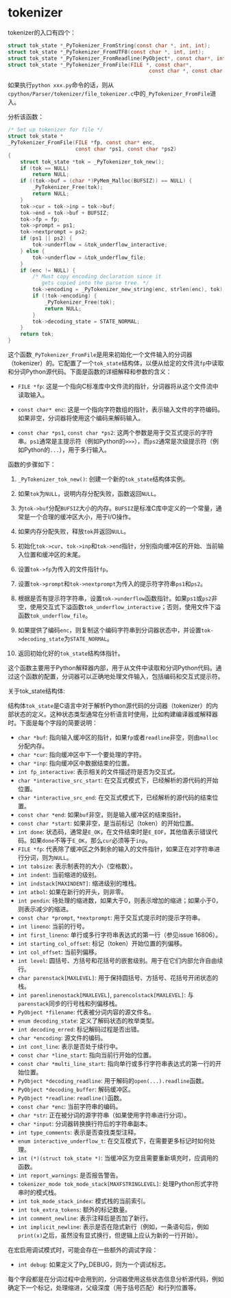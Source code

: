 # tokenizer

tokenizer的入口有四个：
```c
struct tok_state *_PyTokenizer_FromString(const char *, int, int);
struct tok_state *_PyTokenizer_FromUTF8(const char *, int, int);
struct tok_state *_PyTokenizer_FromReadline(PyObject*, const char*, int, int);
struct tok_state *_PyTokenizer_FromFile(FILE *, const char*,
                                              const char *, const char *);
```

如果执行`python xxx.py`命令的话，则从`cpython/Parser/tokenizer/file_tokenizer.c`中的`_PyTokenizer_FromFile`进入。

分析该函数：

```c
/* Set up tokenizer for file */
struct tok_state *
_PyTokenizer_FromFile(FILE *fp, const char* enc,
                      const char *ps1, const char *ps2)
{
    struct tok_state *tok = _PyTokenizer_tok_new();
    if (tok == NULL)
        return NULL;
    if ((tok->buf = (char *)PyMem_Malloc(BUFSIZ)) == NULL) {
        _PyTokenizer_Free(tok);
        return NULL;
    }
    tok->cur = tok->inp = tok->buf;
    tok->end = tok->buf + BUFSIZ;
    tok->fp = fp;
    tok->prompt = ps1;
    tok->nextprompt = ps2;
    if (ps1 || ps2) {
        tok->underflow = &tok_underflow_interactive;
    } else {
        tok->underflow = &tok_underflow_file;
    }
    if (enc != NULL) {
        /* Must copy encoding declaration since it
           gets copied into the parse tree. */
        tok->encoding = _PyTokenizer_new_string(enc, strlen(enc), tok);
        if (!tok->encoding) {
            _PyTokenizer_Free(tok);
            return NULL;
        }
        tok->decoding_state = STATE_NORMAL;
    }
    return tok;
}
```

这个函数`_PyTokenizer_FromFile`是用来初始化一个文件输入的分词器（tokenizer）的。它配置了一个`tok_state`结构体，以便从给定的文件流`fp`中读取和分词Python源代码。下面是函数的详细解释和参数的含义：

- `FILE *fp`: 这是一个指向C标准库中文件流的指针，分词器将从这个文件流中读取输入。

- `const char* enc`: 这是一个指向字符数组的指针，表示输入文件的字符编码。如果非空，分词器将使用这个编码来解码输入。

- `const char *ps1`, `const char *ps2`: 这两个参数是用于交互式提示的字符串。`ps1`通常是主提示符（例如Python的`>>>`），而`ps2`通常是次级提示符（例如Python的`...`），用于多行输入。

函数的步骤如下：

1. `_PyTokenizer_tok_new()`: 创建一个新的`tok_state`结构体实例。

2. 如果`tok`为`NULL`，说明内存分配失败，函数返回`NULL`。

3. 为`tok->buf`分配`BUFSIZ`大小的内存。`BUFSIZ`是标准C库中定义的一个常量，通常是一个合理的缓冲区大小，用于I/O操作。

4. 如果内存分配失败，释放`tok`并返回`NULL`。

5. 初始化`tok->cur`、`tok->inp`和`tok->end`指针，分别指向缓冲区的开始、当前输入位置和缓冲区的末尾。

6. 设置`tok->fp`为传入的文件指针`fp`。

7. 设置`tok->prompt`和`tok->nextprompt`为传入的提示符字符串`ps1`和`ps2`。

8. 根据是否有提示符字符串，设置`tok->underflow`函数指针。如果`ps1`或`ps2`非空，使用交互式下溢函数`tok_underflow_interactive`；否则，使用文件下溢函数`tok_underflow_file`。

9. 如果提供了编码`enc`，则复制这个编码字符串到分词器状态中，并设置`tok->decoding_state`为`STATE_NORMAL`。

10. 返回初始化好的`tok_state`结构体指针。

这个函数主要用于Python解释器内部，用于从文件中读取和分词Python代码。通过这个函数的配置，分词器可以正确地处理文件输入，包括编码和交互式提示符。


关于tok_state结构体:

结构体`tok_state`是C语言中对于解析Python源代码的分词器（tokenizer）的内部状态的定义。这种状态类型通常在分析语言时使用，比如构建编译器或解释器时。下面是每个字段的简要说明：

- `char *buf`: 指向输入缓冲区的指针，如果`fp`或者`readline`非空，则由`malloc`分配内存。
- `char *cur`: 指向缓冲区中下一个要处理的字符。
- `char *inp`: 指向缓冲区中数据结束的位置。
- `int fp_interactive`: 表示相关的文件描述符是否为交互式。
- `char *interactive_src_start`: 在交互式模式下，已经解析的源代码的开始位置。
- `char *interactive_src_end`: 在交互式模式下，已经解析的源代码的结束位置。
- `const char *end`: 如果`buf`非空，则是输入缓冲区的结束指针。
- `const char *start`: 如果非空，是当前标记（token）的开始位置。
- `int done`: 状态码，通常是`E_OK`，在文件结束时是`E_EOF`，其他值表示错误代码。如果`done`不等于`E_OK`，那么`cur`必须等于`inp`。
- `FILE *fp`: 代表除了缓冲区之外剩余的输入的文件指针，如果正在对字符串进行分词，则为`NULL`。
- `int tabsize`: 表示制表符的大小（空格数）。
- `int indent`: 当前缩进的级别。
- `int indstack[MAXINDENT]`: 缩进级别的堆栈。
- `int atbol`: 如果在新行的开头，则非零。
- `int pendin`: 待处理的缩进数，如果大于0，则表示增加的缩进；如果小于0，则表示减少的缩进。
- `const char *prompt`, `*nextprompt`: 用于交互式提示时的提示字符串。
- `int lineno`: 当前的行号。
- `int first_lineno`: 单行或多行字符串表达式的第一行（参见issue 16806）。
- `int starting_col_offset`: 标记（token）开始位置的列偏移。
- `int col_offset`: 当前列偏移。
- `int level`: 圆括号、方括号和花括号的嵌套级别。用于在它们内部允许自由续行。
- `char parenstack[MAXLEVEL]`: 用于保持圆括号、方括号、花括号开闭状态的栈。
- `int parenlinenostack[MAXLEVEL]`, `parencolstack[MAXLEVEL]`: 与`parenstack`同步的行号栈和列偏移栈。
- `PyObject *filename`: 代表被分词内容的源文件名。
- `enum decoding_state`: 定义了解码状态的枚举类型。
- `int decoding_erred`: 标记解码过程是否出错。
- `char *encoding`: 源文件的编码。
- `int cont_line`: 表示是否处于续行中。
- `const char *line_start`: 指向当前行开始的位置。
- `const char *multi_line_start`: 指向单行或多行字符串表达式的第一行的开始位置。
- `PyObject *decoding_readline`: 用于解码的`open(...).readline`函数。
- `PyObject *decoding_buffer`: 解码缓冲区。
- `PyObject *readline`: `readline()`函数。
- `const char *enc`: 当前字符串的编码。
- `char *str`: 正在被分词的源字符串（如果使用字符串进行分词）。
- `char *input`: 分词器转换换行符后的字符串副本。
- `int type_comments`: 表示是否查找类型注释。
- `enum interactive_underflow_t`: 在交互模式下，在需要更多标记时如何处理。
- `int (*)(struct tok_state *)`: 当缓冲区为空且需要重新填充时，应调用的函数。
- `int report_warnings`: 是否报告警告。
- `tokenizer_mode tok_mode_stack[MAXFSTRINGLEVEL]`: 处理Python形式字符串时的模式栈。
- `int tok_mode_stack_index`: 模式栈的当前索引。
- `int tok_extra_tokens`: 额外的标记数量。
- `int comment_newline`: 表示注释后是否加了新行。
- `int implicit_newline`: 表示是否在隐式新行（例如，一条语句后，例如`print(x)`之后，虽然没有显式换行，但逻辑上应认为新的一行开始）。

在宏启用调试模式时，可能会存在一些额外的调试字段：

- `int debug`: 如果定义了Py_DEBUG，则为一个调试标志。 

每个字段都是在分词过程中会用到的，分词器使用这些状态信息分析源代码，例如确定下一个标记，处理缩进，父级深度（用于括号匹配）和行列位置等。